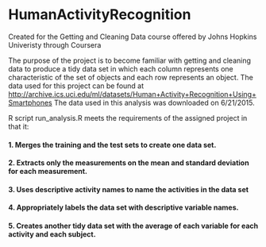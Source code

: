 # HumanActivityRecognition
Created for the Getting and Cleaning Data course offered by Johns Hopkins Univeristy through Coursera

The purpose of the project is to become familiar with getting and cleaning data to produce a tidy data set in which
each column represents one characteristic of the set of objects and each row represents an object. The data used
for this project can be found at http://archive.ics.uci.edu/ml/datasets/Human+Activity+Recognition+Using+Smartphones 
The data used in this analysis was downloaded on 6/21/2015. 

R script run_analysis.R meets the requirements of the assigned project in that it:
####       1. Merges the training and the test sets to create one data set.
####       2. Extracts only the measurements on the mean and standard deviation for each measurement. 
####       3. Uses descriptive activity names to name the activities in the data set
####       4. Appropriately labels the data set with descriptive variable names. 
####       5. Creates another tidy data set with the average of each variable for each activity and each subject.

